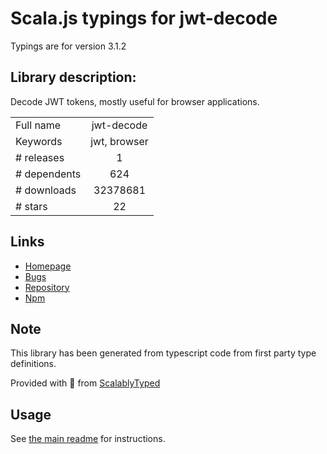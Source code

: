 
# Scala.js typings for jwt-decode

Typings are for version 3.1.2

## Library description:
Decode JWT tokens, mostly useful for browser applications.

|                    |                 |
| ------------------ | :-------------: |
| Full name          | jwt-decode |
| Keywords           | jwt, browser |
| # releases         | 1 |
| # dependents       | 624 |
| # downloads        | 32378681 |
| # stars            | 22 |

## Links
- [Homepage](https://github.com/auth0/jwt-decode#readme)
- [Bugs](https://github.com/auth0/jwt-decode/issues)
- [Repository](https://github.com/auth0/jwt-decode)
- [Npm](https://www.npmjs.com/package/jwt-decode)
    


## Note
This library has been generated from typescript code from first party type definitions.

Provided with :purple_heart: from [ScalablyTyped](https://github.com/oyvindberg/ScalablyTyped)

## Usage
See [the main readme](../../readme.md) for instructions.


